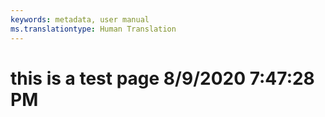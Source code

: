 ```yaml
---
keywords: metadata, user manual
ms.translationtype: Human Translation
---
```

# this is a test page 8/9/2020 7:47:28 PM